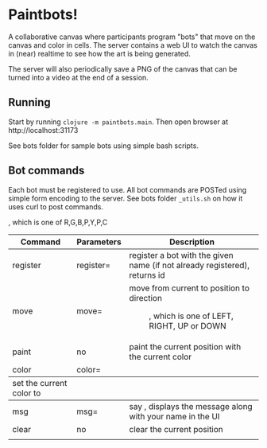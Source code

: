 # Paintbots!

A collaborative canvas where participants program "bots" that move on the canvas and color in cells.
The server contains a web UI to watch the canvas in (near) realtime to see how the art is being generated.

The server will also periodically save a PNG of the canvas that can be turned into a video at the end of
a session.

## Running

Start by running `clojure -m paintbots.main`. Then open browser at http://localhost:31173

See bots folder for sample bots using simple bash scripts.

## Bot commands

Each bot must be registered to use. All bot commands are POSTed using simple form encoding to
the server. See bots folder `_utils.sh` on how it uses curl to post commands.

| Command  | Parameters      | Description                                                                               |
|----------|-----------------|-------------------------------------------------------------------------------------------|
| register | register=<name> | register a bot with the given name (if not already registered), returns id                |
| move     | move=<dir>      | move from current to position to direction <dir>, which is one of LEFT, RIGHT, UP or DOWN |
| paint    | no              | paint the current position with the current color                                         |
| color    | color=<col>     | set the current color to <col>, which is one of R,G,B,P,Y,P,C                             |
| msg      | msg=<msg>       | say <msg>, displays the message along with your name in the UI                            |
| clear    | no              | clear the current position                                                                |
|          |                 |                                                                                           |
